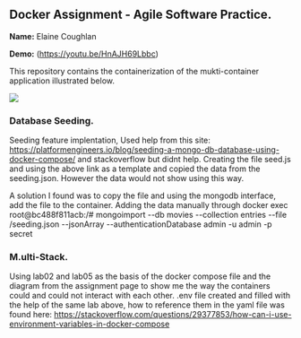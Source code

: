 ## Docker Assignment - Agile Software Practice.

__Name:__ Elaine Coughlan

__Demo:__ (https://youtu.be/HnAJH69Lbbc)

This repository contains the containerization of the mukti-container application illustrated below.

![](./images/arch.png)

### Database Seeding.

Seeding feature implentation, Used help from this site: https://platformengineers.io/blog/seeding-a-mongo-db-database-using-docker-compose/ and stackoverflow but didnt help.
Creating the file seed.js and using the above link as a template and copied the data from the seeding.json. However the data would not show using this way.

A solution I found was to copy the file and using the mongodb interface, add the file to the container.
Adding the data manually through docker exec
root@bc488f811acb:/# mongoimport --db movies --collection entries --file /seeding.json  --jsonArray --authenticationDatabase admin -u admin -p secret


### M.ulti-Stack.

Using lab02 and lab05 as the basis of the docker compose file and the diagram from the assignment page to show me the way the containers could and could not interact with each other.
.env file created and filled with the help of the same lab above, how to reference them in the yaml file was found here: https://stackoverflow.com/questions/29377853/how-can-i-use-environment-variables-in-docker-compose

